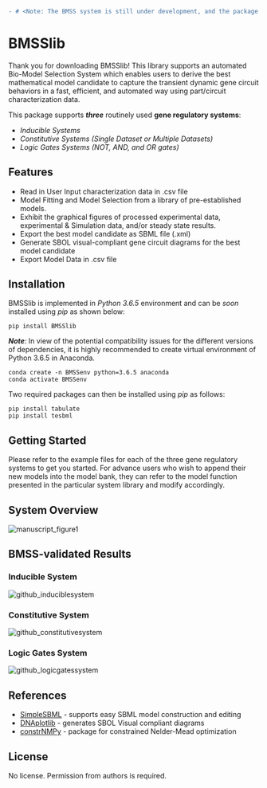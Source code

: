 ```diff
- # <Note: The BMSS system is still under development, and the package will be pip-installable after a while>
```

# BMSSlib

Thank you for downloading BMSSlib! This library supports an automated Bio-Model Selection System which enables users to derive the best mathematical model candidate to capture the transient dynamic gene circuit behaviors in a fast, efficient, and automated way using part/circuit characterization data.

This package supports __*three*__ routinely used __gene regulatory systems__:
 
- *Inducible Systems*
- *Constitutive Systems (Single Dataset or Multiple Datasets)*
- *Logic Gates Systems (NOT, AND, and OR gates)*

## Features

- Read in User Input characterization data in .csv file
- Model Fitting and Model Selection from a library of pre-established models.
- Exhibit the graphical figures of processed experimental data, experimental & Simulation data, and/or steady state results.    
- Export the best model candidate as SBML file (.xml)
- Generate SBOL visual-compliant gene circuit diagrams for the best model candidate 
- Export Model Data in .csv file

## Installation

BMSSlib is implemented in *Python 3.6.5* environment and can be *soon* installed using *pip* as shown below:  

```
pip install BMSSlib
```


__*Note*__: In view of the potential compatibility issues for the different versions of dependencies, it is highly recommended to create virtual environment of Python 3.6.5 in Anaconda. 
```
conda create -n BMSSenv python=3.6.5 anaconda
conda activate BMSSenv
```
Two required packages can then be installed using *pip* as follows:
```
pip install tabulate
pip install tesbml
```

## Getting Started
Please refer to the example files for each of the three gene regulatory systems to get you started. For advance users who wish to append their new models into the model bank, they can refer to the model function presented in the particular system library and modify accordingly. 

## System Overview
![manuscript_figure1](https://user-images.githubusercontent.com/32381993/50499775-58e86a00-0a87-11e9-9993-5ed192d7aec2.png)

## BMSS-validated Results
### Inducible System
![github_induciblesystem](https://user-images.githubusercontent.com/32381993/50501327-593a3280-0a92-11e9-9491-4574241672e3.png)

### Constitutive System
![github_constitutivesystem](https://user-images.githubusercontent.com/32381993/50503415-d9b45f80-0aa1-11e9-9692-99b0fffde1a4.png)

### Logic Gates System
![github_logicgatessystem](https://user-images.githubusercontent.com/32381993/50503680-a8d52a00-0aa3-11e9-9bab-680b900a6f4e.png)


## References
* [SimpleSBML]  - supports easy SBML model construction and editing
* [DNAplotlib]  - generates SBOL Visual compliant diagrams
* [constrNMPy]  - package for constrained Nelder-Mead optimization

## License

No license. Permission from authors is required. 

[//]: # (These are reference links used in the body of this note and get stripped out when the markdown processor does its job. There is no need to format nicely because it shouldn't be seen. Thanks SO - http://stackoverflow.com/questions/4823468/store-comments-in-markdown-syntax)


   [SimpleSBML]: <https://github.com/sys-bio/simplesbml>
   [DNAplotlib]: <https://github.com/VoigtLab/dnaplotlib>
   [constrNMPy]: <https://github.com/alexblaessle/constrNMPy>

